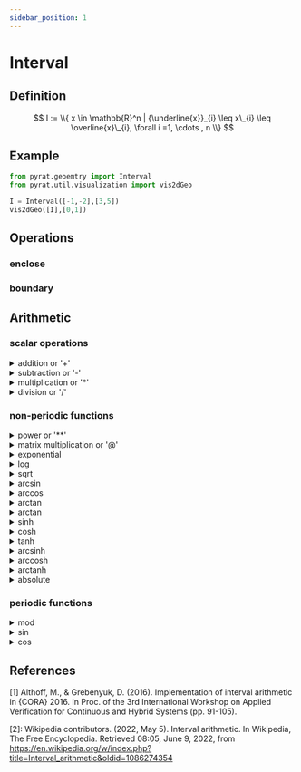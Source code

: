 ```yaml
---
sidebar_position: 1
---
```


# Interval

## Definition

$$
I := \\{ x \in \mathbb{R}^n | {\underline{x}}_{i} \leq x\_{i} \leq \overline{x}\_{i}, \forall i =1, \cdots , n \\}
$$

## Example

```python
from pyrat.geoemtry import Interval
from pyrat.util.visualization import vis2dGeo

I = Interval([-1,-2],[3,5])
vis2dGeo([I],[0,1])
```

## Operations

### enclose

### boundary

## Arithmetic

### scalar operations

<details>
<summary> addition or '+'</summary>

+ with another real number
  $$
  [x] + c = [\underline{x} + c, \overline{x} + c]
  $$
+ with another real vector
  $$
  [x] + C = [\underline{x} + C, \overline{x} + C]
  $$
+ with another interval
  $$
  [x] + [y] = [\underline{x} + \underline{y}, \overline{x} + \overline{y}]
  $$

</details>


<details>
<summary>subtraction or '-'</summary>

+ with another real number
  $$
  [x] - c = [\underline{x} - c, \overline{x} - c]
  $$
+ with another real vector
  $$
  [x] - C = [\underline{x} - C, \overline{x} - C]
  $$
+ with another interval
  $$
  [x] - [y] = [\underline{x} - \underline{y}, \overline{x} - \overline{y}]
  $$

</details>

<details>
<summary>multiplication or '*'</summary>

+ with another real number
  $$
  [x] \cdot c = [c \underline{x}, c \overline{x}]
  $$
+ with another real vector
  $$
  [x] \cdot C = [\min{(C \underline{x} , C \overline{x})},\max{(C \underline{x} ,C \overline{x})} ]
  $$
+ with another interval
  $$
  [x] \cdot [y] = [
  \min{(\underline{x} \underline{y}, \underline{x} \overline{y}, \overline{x} \underline{y}, \overline{x} \overline{y})},
  \max{(\underline{x} \underline{y}, \underline{x} \overline{y}, \overline{x} \underline{y}, \overline{x} \overline{y})}
  ]
  $$

</details>

<details>
<summary>division or '/'</summary>

+ with another real number
+ with another vector
+ with another interval
  $$
  [x]/[y] = [x] \cdot ([1]/[y]), [1]/[y] = 
  \\left\\{ \begin{array}{rcl}
  \emptyset & \mbox{if} & y= [0,0] \\\\
  [\overline{y},1/\underline{y}] & \mbox{if} & 0 \in [y]
  \end{array}\\right
  $$

</details>

### non-periodic functions

<details>
<summary>power or '**'</summary>
</details>

<details>
<summary>matrix multiplication or '@'</summary>
</details>

<details>
<summary>exponential</summary>
</details>

<details>
<summary>log</summary>
</details>

<details>
<summary>sqrt</summary>
</details>

<details>
<summary>arcsin</summary>
</details>

<details>
<summary>arccos</summary>
</details>

<details>
<summary>arctan</summary>
</details>

<details>
<summary>arctan</summary>
</details>

<details>
<summary>sinh</summary>
</details>

<details>
<summary>cosh</summary>
</details>

<details>
<summary>tanh</summary>
</details>

<details>
<summary>arcsinh</summary>
</details>

<details>
<summary>arccosh</summary>
</details>

<details>
<summary>arctanh</summary>
</details>

<details>
<summary>absolute</summary>
</details>

### periodic functions

<details>
<summary>mod</summary>
</details>

<details>
<summary>sin</summary>
</details>

<details>
<summary>cos</summary>
</details>

## References

[1] Althoff, M., & Grebenyuk, D. (2016). Implementation of interval arithmetic in {CORA} 2016. In Proc. of the 3rd
International Workshop on Applied Verification for Continuous and Hybrid Systems (pp. 91-105).

[2]: Wikipedia contributors. (2022, May 5). Interval arithmetic. In Wikipedia, The Free Encyclopedia. Retrieved 08:05,
June 9, 2022, from https://en.wikipedia.org/w/index.php?title=Interval_arithmetic&oldid=1086274354

